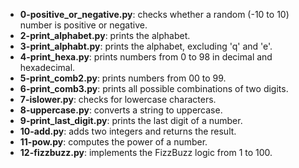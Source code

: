 * **0-positive_or_negative.py**: checks whether a random (-10 to 10) number is positive or negative.
* **2-print_alphabet.py**: prints the alphabet.
* **3-print_alphabt.py**: prints the alphabet, excluding 'q' and 'e'.
* **4-print_hexa.py**: prints numbers from 0 to 98 in decimal and hexadecimal.
* **5-print_comb2.py**: prints numbers from 00 to 99.
* **6-print_comb3.py**: prints all possible combinations of two digits.
* **7-islower.py**: checks for lowercase characters.
* **8-uppercase.py**: converts a string to uppercase.
* **9-print_last_digit.py**: prints the last digit of a number.
* **10-add.py**: adds two integers and returns the result.
* **11-pow.py**: computes the power of a number.
* **12-fizzbuzz.py**: implements the FizzBuzz logic from 1 to 100.

